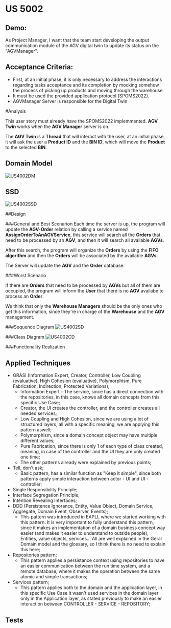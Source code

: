 US 5002
=======================================

## **Demo:**

As Project Manager, I want that the team start developing the output communication module of the AGV digital twin to update its status on the "AGVManager".


## Acceptance Criteria:

* First, at an initial phase, it is only necessary to address the interactions regarding tasks acceptance
  and its completion by mocking somehow the process of picking up products and moving through
  the warehouse
* It must be used the provided application protocol (SPOMS2022).
* AGVManager Server is responsible for the Digital Twin

#Analysis

This user story must already have the SPOMS2022 implemmented. **AGV Twin** works when 
the **AGV Manager** server is on. 

The **AGV Twin** is a **Thread** that will interact with the user, at an initial phase, it will
ask the user a **Product ID** and the **BIN ID**, which will move the **Product** to the selected **BIN**. 

## Domain Model

![US4002DM](MD4002.svg)

## SSD

![US4002SSD](SSD4002.svg)

##Design

###General and Best Scenarion
Each time the server is up, the program will update the **AGV-Order** relation by
calling a service named **AssignOrderToAnAGVService**, this service will search all the **Orders**
that need to be processed by an **AGV**, and then it will search all available **AGVs**.

After this search, the program will organize the **Orders** by using the
**FIFO algorithm** and then the **Orders** will be associated by the available **AGVs**.

The Server will update the **AGV** and the **Order** database.

###Worst Scenario

If there are **Orders** that need to be processed by **AGVs** but all of them are occupied,
the program will inform the **User** that there is no **AGV** availabe to process an **Order**.

We think that only the **Warehouse Managers** should be the only ones who get this information, since
they're in charge of the **Warehouse** and the **AGV** management.

###Sequence Diagram
![US4002SD](SD4002.svg)

###Class Diagram
![US4002CD](CD4002.svg)

###Functionality Realization


## Applied Techniques

* GRASI (Information Expert, Creator, Controller, Low Coupling (evaluative), High Cohesion (evaluative), Polymorphism, Pure Fabrication, Indirection, Protected Variations);
    + Information Expert - The service, since has a direct connection with the repositories, in this case, knows all domain concepts from this specific Use Case;
    + Creator, the UI creates the controller, and the controller creates all needed services;
    + Low Coupling and High Cohesion, since we are using a lot of structured layers, all with a specific meaning, we are applying this pattern aswell;
    + Polymorphism, since a domain concept object may have multiple different values;
    + Pure Fabrication, since there is only 1 of each type of class created, meaning, in case of the controller and the UI they are only created one time;
    + The other patterns already were explained by previous points;
* Tell, don't ask;
    + Basic pattern, has a similar function as "Keep it simple", since both patterns apply simple interaction between actor - UI and UI - controller;
* Single Responsibility Principle;
* Interface Segregation Principle;
* Intention Revealing Interfaces;
* DDD (Persistence Ignorance, Entity, Value Object, Domain Service, Aggregate, Domain Event, Observer, Events);
    + This pattern was introduced in EAPLI, where we started working with this pattern. It is very important to fully understand this pattern, since it makes an implementation of a domain business concept way easier (and makes it easier to understand to outside people), Entities, value objects, services... All are well explained in the Geral Domain model and the glossary, so I think there is no need to explain this here;
* Repositories pattern;
    + This pattern applies a persistance context using repositories to have an easier communication between the run time system, and a remote database, where it makes the operation between the same atomic and simple transactions;
* Services pattern;
    + This pattern applies both to the domain and the application layer, in this specific Use Case it wasn't used services in the domain layer only in the Application layer, as stated previously to make an easier interaction between CONTROLLER - SERVICE - REPOSITORY;

## Tests
